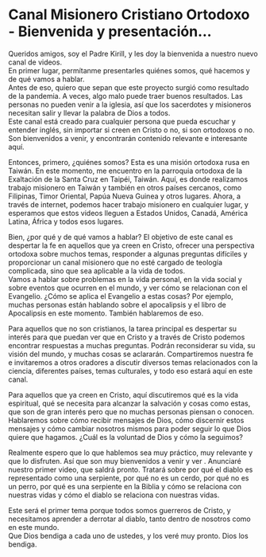 # Canal Misionero Cristiano Ortodoxo - Bienvenida y presentación...  

Queridos amigos, soy el Padre Kirill, y les doy la bienvenida a nuestro nuevo canal de videos.  
En primer lugar, permítanme presentarles quiénes somos, qué hacemos y de qué vamos a hablar.  
Antes de eso, quiero que sepan que este proyecto surgió como resultado de la pandemia. A veces, algo malo puede traer buenos resultados. Las personas no pueden venir a la iglesia, así que los sacerdotes y misioneros necesitan salir y llevar la palabra de Dios a todos.   
Este canal está creado para cualquier persona que pueda escuchar y entender inglés, sin importar si creen en Cristo o no, si son ortodoxos o no. Son bienvenidos a venir,  y encontrarán contenido relevante e interesante aquí.  

Entonces, primero, ¿quiénes somos? Esta es una misión ortodoxa rusa en Taiwán. En este momento, me encuentro en la parroquia ortodoxa de la Exaltación de la Santa Cruz en Taipéi, Taiwán. Aquí,  es donde realizamos trabajo misionero en Taiwán y también en otros países cercanos, como Filipinas, Timor Oriental, Papúa Nueva Guinea y otros lugares. Ahora, a través de internet, podemos hacer trabajo misionero en cualquier lugar, y esperamos que estos videos lleguen a Estados Unidos, Canadá, América Latina, África y todos esos lugares.   

Bien, ¿por qué y de qué vamos a hablar? El objetivo de este canal es despertar la fe  en aquellos que ya creen en Cristo, ofrecer una perspectiva ortodoxa sobre muchos temas, responder a algunas preguntas difíciles y proporcionar un canal misionero que no esté cargado de teología complicada, sino que sea aplicable a la vida de todos.  
Vamos a hablar sobre problemas en la vida personal, en la vida social y sobre eventos que ocurren en el mundo, y ver cómo se relacionan con el Evangelio. ¿Cómo se aplica el Evangelio a estas cosas? Por ejemplo, muchas personas están hablando sobre el apocalipsis y el libro de Apocalipsis en este momento. También hablaremos de eso.  

Para aquellos que no son cristianos, la tarea principal es despertar su interés para que puedan ver que en Cristo y a través de Cristo podemos encontrar respuestas a muchas preguntas. Podrán reconsiderar su vida, su visión del mundo, y muchas cosas se aclararán. Compartiremos nuestra fe e invitaremos a otros oradores a discutir diversos temas relacionados con la ciencia, diferentes países, temas culturales, y  todo eso estará aquí en este canal.  

Para aquellos que ya creen en Cristo, aquí discutiremos qué es la vida espiritual, qué se necesita para alcanzar la salvación y cosas como estas, que son de gran interés pero que no muchas personas piensan o conocen. Hablaremos sobre cómo recibir mensajes de Dios, cómo discernir estos mensajes y cómo cambiar nosotros mismos para poder seguir lo que Dios quiere que hagamos. ¿Cuál es la voluntad de Dios y cómo la seguimos?  

Realmente espero que lo que hablemos sea muy práctico, muy relevante y que lo disfruten. Así que son muy bienvenidos a venir y ver . Anunciaré nuestro primer video, que saldrá pronto. Tratará sobre por qué el diablo es representado como una serpiente, por qué no es un cerdo, por qué no es un perro, por qué es una serpiente en la Biblia y cómo se relaciona con nuestras vidas y cómo el diablo se relaciona con nuestras vidas.   

Este será el primer tema porque todos somos guerreros de Cristo, y necesitamos aprender a derrotar al diablo,  tanto dentro de nosotros como en este mundo.  
Que Dios bendiga a cada uno de ustedes, y los veré muy pronto. Dios los bendiga.


